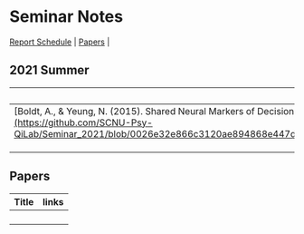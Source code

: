 # Seminar Notes

[Report Schedule](#2021summer) | [Papers](#Papers) | 



## 2021 Summer 



| Title                                                        | Host | Slides                                                       | date     |
| ------------------------------------------------------------ | ---- | ------------------------------------------------------------ | -------- |
| [Boldt, A., & Yeung, N. (2015). Shared Neural Markers of Decision Confidence and Error Detection. *Journal of Neuroscience*, *35*(8), 3478–3484. https://doi.org/10.1523/JNEUROSCI.0797-14.2015](https://github.com/SCNU-Psy-QiLab/Seminar_2021/blob/0026e32e866c3120ae894868e447dacb89df7cac/2021Summer/Shared%20Neural%20Markers%20of%20Decision%20Confidence%20and%20Error%20Detection(1).pdf) | 梁波 | [slides](https://github.com/SCNU-Psy-QiLab/Seminar_2021/blob/0026e32e866c3120ae894868e447dacb89df7cac/2021Summer/Shared%20Neural%20Markers%20of%20Decision%20Confidence%20and%20Error%20Detection%20.pptx) | 2021.7.1 |
|                                                              |      |                                                              |          |
|                                                              |      |                                                              |          |
|                                                              |      |                                                              |          |



## Papers

| Title | links |
| ----- | ----- |
|       |       |
|       |       |
|       |       |
|       |       |

